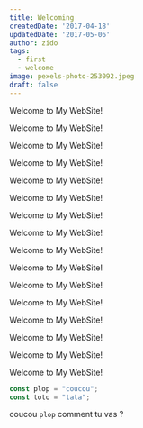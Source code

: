 ```yaml
---
title: Welcoming
createdDate: '2017-04-18'
updatedDate: '2017-05-06'
author: zido
tags:
  - first
  - welcome
image: pexels-photo-253092.jpeg
draft: false
---
```


Welcome to My WebSite!

Welcome to My WebSite!


Welcome to My WebSite!

Welcome to My WebSite!

Welcome to My WebSite!

Welcome to My WebSite!

Welcome to My WebSite!

Welcome to My WebSite!

Welcome to My WebSite!

Welcome to My WebSite!

Welcome to My WebSite!

Welcome to My WebSite!

Welcome to My WebSite!

Welcome to My WebSite!

Welcome to My WebSite!

Welcome to My WebSite!
```javascript
const plop = "coucou";
const toto = "tata";
```

coucou `plop` comment tu vas ?
